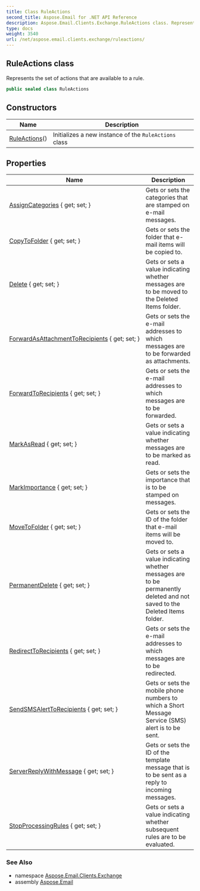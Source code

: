 ```yaml
---
title: Class RuleActions
second_title: Aspose.Email for .NET API Reference
description: Aspose.Email.Clients.Exchange.RuleActions class. Represents the set of actions that are available to a rule
type: docs
weight: 3540
url: /net/aspose.email.clients.exchange/ruleactions/
---
```

## RuleActions class

Represents the set of actions that are available to a rule.

```csharp
public sealed class RuleActions
```

## Constructors

| Name | Description |
| --- | --- |
| [RuleActions](ruleactions/)() | Initializes a new instance of the `RuleActions` class |

## Properties

| Name | Description |
| --- | --- |
| [AssignCategories](../../aspose.email.clients.exchange/ruleactions/assigncategories/) { get; set; } | Gets or sets the categories that are stamped on e-mail messages. |
| [CopyToFolder](../../aspose.email.clients.exchange/ruleactions/copytofolder/) { get; set; } | Gets or sets the folder that e-mail items will be copied to. |
| [Delete](../../aspose.email.clients.exchange/ruleactions/delete/) { get; set; } | Gets or sets a value indicating whether messages are to be moved to the Deleted Items folder. |
| [ForwardAsAttachmentToRecipients](../../aspose.email.clients.exchange/ruleactions/forwardasattachmenttorecipients/) { get; set; } | Gets or sets the e-mail addresses to which messages are to be forwarded as attachments. |
| [ForwardToRecipients](../../aspose.email.clients.exchange/ruleactions/forwardtorecipients/) { get; set; } | Gets or sets the e-mail addresses to which messages are to be forwarded. |
| [MarkAsRead](../../aspose.email.clients.exchange/ruleactions/markasread/) { get; set; } | Gets or sets a value indicating whether messages are to be marked as read. |
| [MarkImportance](../../aspose.email.clients.exchange/ruleactions/markimportance/) { get; set; } | Gets or sets the importance that is to be stamped on messages. |
| [MoveToFolder](../../aspose.email.clients.exchange/ruleactions/movetofolder/) { get; set; } | Gets or sets the ID of the folder that e-mail items will be moved to. |
| [PermanentDelete](../../aspose.email.clients.exchange/ruleactions/permanentdelete/) { get; set; } | Gets or sets a value indicating whether messages are to be permanently deleted and not saved to the Deleted Items folder. |
| [RedirectToRecipients](../../aspose.email.clients.exchange/ruleactions/redirecttorecipients/) { get; set; } | Gets or sets the e-mail addresses to which messages are to be redirected. |
| [SendSMSAlertToRecipients](../../aspose.email.clients.exchange/ruleactions/sendsmsalerttorecipients/) { get; set; } | Gets or sets the mobile phone numbers to which a Short Message Service (SMS) alert is to be sent. |
| [ServerReplyWithMessage](../../aspose.email.clients.exchange/ruleactions/serverreplywithmessage/) { get; set; } | Gets or sets the ID of the template message that is to be sent as a reply to incoming messages. |
| [StopProcessingRules](../../aspose.email.clients.exchange/ruleactions/stopprocessingrules/) { get; set; } | Gets or sets a value indicating whether subsequent rules are to be evaluated. |

### See Also

* namespace [Aspose.Email.Clients.Exchange](../../aspose.email.clients.exchange/)
* assembly [Aspose.Email](../../)


